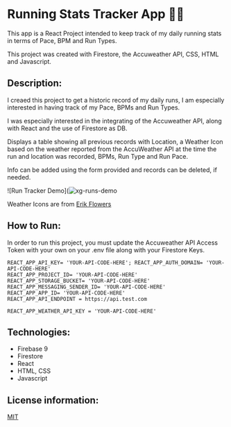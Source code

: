 # Running Stats Tracker App 🏃‍♀️
This app is a React Project intended to keep track of my daily running stats in terms of Pace, BPM and Run Types. 

This project was created with Firestore, the Accuweather API, CSS, HTML and Javascript. 


## Description: 
I creaed this project to get a historic record of my daily runs, I am especially interested in having track of my Pace, BPMs and Run Types. 

I was especially interested in the integrating of the Accuweather API, along with React and the use of Firestore as DB. 

Displays a table showing all previous records with Location, a Weather Icon based on the weather reported from the AccuWeather API at the time the run and location was recorded, BPMs, Run Type and Run Pace. 

Info can be added using the form provided and records can be deleted, if needed. 

![Run Tracker Demo](![xg-runs-demo](https://user-images.githubusercontent.com/71361700/177402988-28113503-cb6b-4b52-b458-1bd75e1e7ef2.gif)

Weather Icons are from [Erik Flowers](https://erikflowers.github.io/)

## How to Run: 
In order to run this project, you must update the Accuweather API Access Token with your own on your .env file along with your Firestore Keys.

```
REACT_APP_API_KEY= 'YOUR-API-CODE-HERE'; REACT_APP_AUTH_DOMAIN= 'YOUR-API-CODE-HERE'
REACT_APP_PROJECT_ID= 'YOUR-API-CODE-HERE'
REACT_APP_STORAGE_BUCKET= 'YOUR-API-CODE-HERE'
REACT_APP_MESSAGING_SENDER_ID= 'YOUR-API-CODE-HERE'
REACT_APP_APP_ID= 'YOUR-API-CODE-HERE'
REACT_APP_API_ENDPOINT = https://api.test.com

REACT_APP_WEATHER_API_KEY = 'YOUR-API-CODE-HERE' 
```

## Technologies:
- Firebase 9
- Firestore
- React
- HTML, CSS
- Javascript
## License information: 

[MIT](https://choosealicense.com/licenses/mit/)
